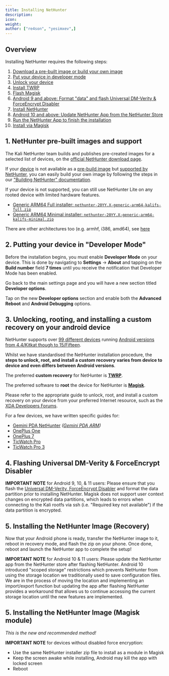 ```yaml
---
title: Installing NetHunter
description:
icon:
weight:
author: ["re4son", "yesimxev",]
---
```


## Overview

Installing NetHunter requires the following steps:

1. [Download a pre-built image or build your own image](#1-nethunter-pre-built-images-and-support)
2. [Put your device in developer mode](#2-putting-your-device-in-developer-mode)
3. [Unlock your device](#3-unlocking-rooting-and-installing-a-custom-recovery-on-your-android-device)
4. [Install TWRP](#3-unlocking-rooting-and-installing-a-custom-recovery-on-your-android-device)
5. [Flash Magisk](#3-unlocking-rooting-and-installing-a-custom-recovery-on-your-android-device)
6. [Android 9 and above: Format "data" and flash Universal DM-Verity & ForceEncrypt Disabler](#4-flashing-universal-dm-verity--forceencrypt-disabler)
7. [Install NetHunter](#5-installing-the-nethunter-image)
8. [Android 10 and above: Update NetHunter App from the NetHunter Store](#5-installing-the-nethunter-image)
9. [Run the NetHunter App to finish the installation](#5-installing-the-nethunter-image)
10. [Install via Magisk](#6-the-new-way-of-installing-nethunter-as-magisk-module)

## 1. NetHunter pre-built images and support

The Kali NetHunter team builds and publishes pre-created images for a selected list of devices, on the [official NetHunter download page](/get-kali/#kali-mobile).

If your [device](https://nethunter.kali.org/image-models.html) is not available as a [pre-build image](https://nethunter.kali.org/images.html) but [supported by NetHunter](https://nethunter.kali.org/device-kernels.html), you can easily build your own image by following the steps in our ["Building NetHunter" documentation](/docs/nethunter/building-nethunter/).

If your device is not supported, you can still use NetHunter Lite on any rooted device with limited hardware features.

- [Generic ARM64 Full installer: `nethunter-20YY.X-generic-arm64-kalifs-full.zip`](https://kali.download/nethunter-images/current/)
- [Generic ARM64 Minimal installer: `nethunter-20YY.X-generic-arm64-kalifs-minimal.zip`](https://kali.download/nethunter-images/current/)

There are other architectures too (e.g. armhf, i386, amd64), see [here](https://kali.download/nethunter-images/current/)

## 2. Putting your device in "Developer Mode"

Before the installation begins, you must enable **Developer Mode** on your device.
This is done by navigating to **Settings** -> **About** and tapping on the **Build number** field **7 times** until you receive the notification that Developer Mode has been enabled.

Go back to the main settings page and you will have a new section titled **Developer options**.

Tap on the new **Developer options** section and enable both the **Advanced Reboot** and **Android Debugging** options.

## 3. Unlocking, rooting, and installing a custom recovery on your android device

NetHunter supports over [99 different devices](https://nethunter.kali.org/device-kernels.html) running [Android versions from 4.4/Kitkat though to 15/Fifteen](https://nethunter.kali.org/android-versions.html).

Whilst we have standardised the NetHunter installation procedure, the **steps to unlock, root, and install a custom recovery varies from device to device and even differs between Android versions**.

The preferred **custom recovery** for NetHunter is **[TWRP](https://twrp.me/Devices/)**.

The preferred software to **root** the device for NetHunter is **[Magisk](https://xdaforums.com/t/magisk-the-magic-mask-for-android.3473445/)**.

Please refer to the appropriate guide to unlock, root, and install a custom recovery on your device from your preferred Internet resource, such as the [XDA Developers Forums](https://xdaforums.com/).

For a few devices, we have written specific guides for:

- [Gemini PDA NetHunter](/docs/nethunter/installing-nethunter-on-the-gemini-pda/) _([Gemini PDA ARM](/docs/arm/gemini-pda/))_
- [OnePlus One](/docs/nethunter/installing-nethunter-on-the-oneplus-One/)
- [OnePlus 7](/docs/nethunter/installing-nethunter-on-the-oneplus-7/)
- [TicWatch Pro](/docs/nethunter/installing-nethunter-on-the-ticwatch-pro/)
- [TicWatch Pro 3](/docs/nethunter/installing-nethunter-on-the-ticwatch-pro-3/)

## 4. Flashing Universal DM-Verity & ForceEncrypt Disabler

**IMPORTANT NOTE** for Android 9, 10, & 11 users: Please ensure that you flash the [Universal DM-Verity, ForceEncrypt Disabler](https://xdaforums.com/t/deprecated-universal-dm-verity-forceencrypt-disk-quota-disabler-11-2-2020.3817389/) and format the data partition prior to installing NetHunter.
Magisk does not support user context changes on encrypted data partitions, which leads to errors when connecting to the Kali rootfs via ssh (i.e. "Required key not available") if the data partition is encrypted.

## 5. Installing the NetHunter Image (Recovery)

Now that your Android phone is ready, transfer the NetHunter image to it, reboot in recovery mode, and flash the zip on your phone. Once done, reboot and launch the NetHunter app to complete the setup!

**IMPORTANT NOTE** for Android 10 & 11 users: Please update the NetHunter app from the NetHunter store after flashing NetHunter. Android 10 introduced "scoped storage" restrictions which prevents NetHunter from using the storage location we traditionally used to save configuration files. We are in the process of moving the location and implementing an import/export function but updating the app after flashing NetHunter provides a workaround that allows us to continue accessing the current storage location until the new features are implemented.

## 5. Installing the NetHunter Image (Magisk module)

_This is the new and recommended method!_

**IMPORTANT NOTE** for devices without disabled force encryption:

- Use the same NetHunter installer zip file to install as a module in Magisk
- Keep the screen awake while installing, Android may kill the app with locked screen
- Reboot
